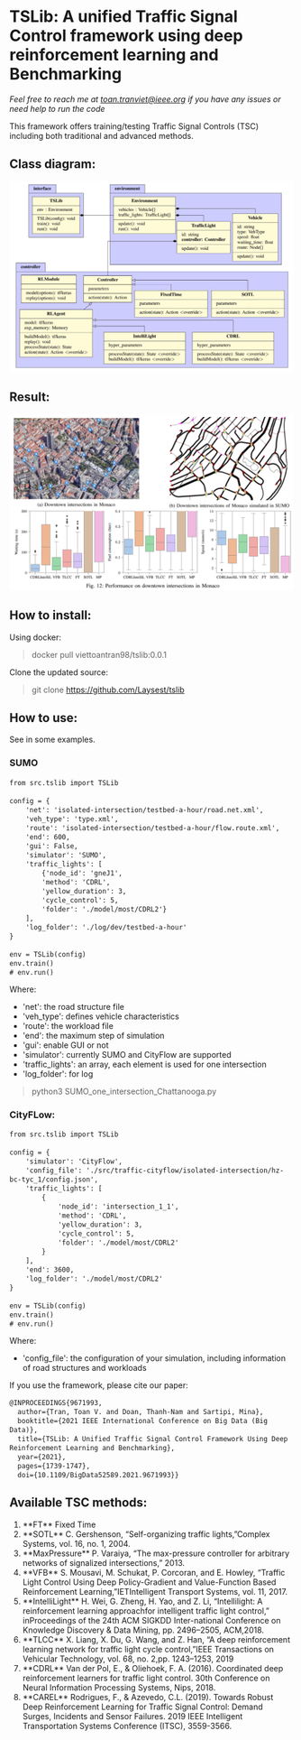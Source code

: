 # TSLib: A unified Traffic Signal Control framework using deep reinforcement learning and Benchmarking 

*Feel free to reach me at toan.tranviet@ieee.org if you have any issues or need help to run the code*

This framework offers training/testing Traffic Signal Controls (TSC) including both traditional and advanced methods.

## Class diagram:
![Alt text](class_diagram.png?raw=true "TSLIB's Class Diagram")

## Result:
![Alt text](result.png?raw=true "TSLIB for intersections at Monaco")

## How to install:
Using docker:
> docker pull viettoantran98/tslib:0.0.1

Clone the updated source:
> git clone https://github.com/Laysest/tslib

## How to use:
See in some examples.

### SUMO
```
from src.tslib import TSLib

config = {
    'net': 'isolated-intersection/testbed-a-hour/road.net.xml',
    'veh_type': 'type.xml',
    'route': 'isolated-intersection/testbed-a-hour/flow.route.xml',
    'end': 600,
    'gui': False,
    'simulator': 'SUMO',
    'traffic_lights': [
        {'node_id': 'gneJ1',
        'method': 'CDRL',
        'yellow_duration': 3,
        'cycle_control': 5,
        'folder': './model/most/CDRL2'}
    ],
    'log_folder': './log/dev/testbed-a-hour'
}

env = TSLib(config)
env.train()
# env.run()
```
Where:
* 'net': the road structure file
* 'veh_type': defines vehicle characteristics
* 'route': the workload file
* 'end': the maximum step of simulation
* 'gui': enable GUI or not
* 'simulator': currently SUMO and CityFlow are supported
* 'traffic_lights': an array, each element is used for one intersection
* 'log_folder': for log

> python3 SUMO_one_intersection_Chattanooga.py

### CityFLow:
```
from src.tslib import TSLib

config = {
    'simulator': 'CityFlow',
    'config_file': './src/traffic-cityflow/isolated-intersection/hz-bc-tyc_1/config.json',
    'traffic_lights': [
        {
            'node_id': 'intersection_1_1',
            'method': 'CDRL',
            'yellow_duration': 3,
            'cycle_control': 5,
            'folder': './model/most/CDRL2'
        }
    ],
    'end': 3600,
    'log_folder': './model/most/CDRL2'
}

env = TSLib(config)
env.train()
# env.run()
```
Where:
* 'config_file': the configuration of your simulation, including information of road structures and workloads


If you use the framework, please cite our paper:
```
@INPROCEEDINGS{9671993,
  author={Tran, Toan V. and Doan, Thanh-Nam and Sartipi, Mina},
  booktitle={2021 IEEE International Conference on Big Data (Big Data)}, 
  title={TSLib: A Unified Traffic Signal Control Framework Using Deep Reinforcement Learning and Benchmarking}, 
  year={2021},
  pages={1739-1747},
  doi={10.1109/BigData52589.2021.9671993}}

```

## Available TSC methods:
<ol>
<li> **FT** Fixed Time

<li> **SOTL** C. Gershenson, “Self-organizing traffic lights,”Complex Systems, vol. 16, no. 1, 2004.

<li> **MaxPressure** P. Varaiya, “The max-pressure controller for arbitrary networks of signalized intersections,” 2013.

<li> **VFB** S. Mousavi, M. Schukat, P. Corcoran, and E. Howley, “Traffic Light Control Using Deep Policy-Gradient and Value-Function Based Reinforcement Learning,”IETIntelligent Transport Systems, vol. 11, 2017.
   
<!-- <li> Krajzewicz, D., Hertkorn, G., Ringel, J., & Wagner, P. (2005). Preparation of digital maps for traffic simulation; Part 1: Approach and algorithms. 3rd International Industrial Simulation Conference 2005, ISC 2005, 285–290.
 -->
    
<li> **IntelliLight** H. Wei, G. Zheng, H. Yao, and Z. Li, “Intellilight: A reinforcement learning approachfor intelligent traffic light control,” inProceedings of the 24th ACM SIGKDD Inter-national Conference on Knowledge Discovery & Data Mining, pp. 2496–2505, ACM,2018.

<li> **TLCC** X. Liang, X. Du, G. Wang, and Z. Han, “A deep reinforcement learning network for traffic light cycle control,”IEEE Transactions on Vehicular Technology, vol. 68, no. 2,pp. 1243–1253, 2019
    
<li> **CDRL** Van der Pol, E., & Oliehoek, F. A. (2016). Coordinated deep reinforcement learners for traffic light control. 30th Conference on Neural Information Processing Systems, Nips, 2018.

<li> **CAREL** Rodrigues, F., & Azevedo, C.L. (2019). Towards Robust Deep Reinforcement Learning for Traffic Signal Control: Demand Surges, Incidents and Sensor Failures. 2019 IEEE Intelligent Transportation Systems Conference (ITSC), 3559-3566.
 
</ol>
